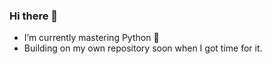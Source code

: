 ### Hi there 👋
- I’m currently mastering Python 🙂
- Building on my own repository soon when I got time for it.
